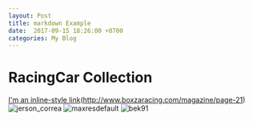 ```yaml
---
layout: Post
title: markdown Example
date:  2017-09-15 18:26:00 +0700
categories: My Blog 
--- 
```

# RacingCar Collection
[I'm an inline-style link](https://www.google.com)(http://www.boxzaracing.com/magazine/page-21)
![jerson_correa](http://6d2de5264dbe07d1c4cb-54cb3612d84daa0188c78aadaef0bab1.r21.cf1.rackcdn.com/uploads/feature_image/file/15/jerson_correa.jpg)
![maxresdefault](https://i.ytimg.com/vi/fV1_P_3VcoU/maxresdefault.jpg)
![bek91](http://juiceboxforyou.com/wp-content/uploads/2012/04/bek91.jpg)
